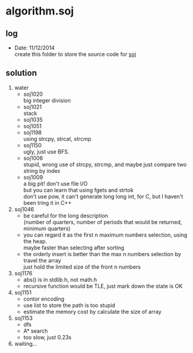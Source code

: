 algorithm.soj
=====

log
-----
* Date: 11/12/2014  
    create this folder to store the source code for [soj](http://soj.sysu.edu.cn/)  
    
solution
-----
1. water
    * soj1020  
        big integer division
    * soj1021  
        stack
    * soj1035  
    * soj1051  
    * soj1198  
        using strcpy, strcat, strcmp  
    * soj1150  
        ugly, just use BFS.  
    * soj1006  
        stupid, wrong use of strcpy, strcmp, and maybe just compare two string by index  
    * soj1009  
        a big pit! don't use file I/O  
        but you can learn that using fgets and strtok  
        don't use pow, it can't generate long long int, for C, but I haven't been tring it in C++  
2. soj1046
    * be careful for the long description  
        (number of quarters, number of periods that would be returned, minimum quarters)
    * you can regard it as the first n maximum numbers selection, using the heap.  
        maybe faster than selecting after sorting
    * the orderly insert is better than the max n numbers selection by travel the array  
        just hold the limited size of the front n numbers  
3. soj1176
    * abs() is in stdlib.h, not math.h
    * recursive function would be TLE, just mark down the state is OK
4. soj1151
    * contor encoding
    * use list to store the path is too stupid
    * estimate the memory cost by calculate the size of array
5. soj1153
    * dfs
    * A* search
    * too slow, just 0.23s
4. waiting...

